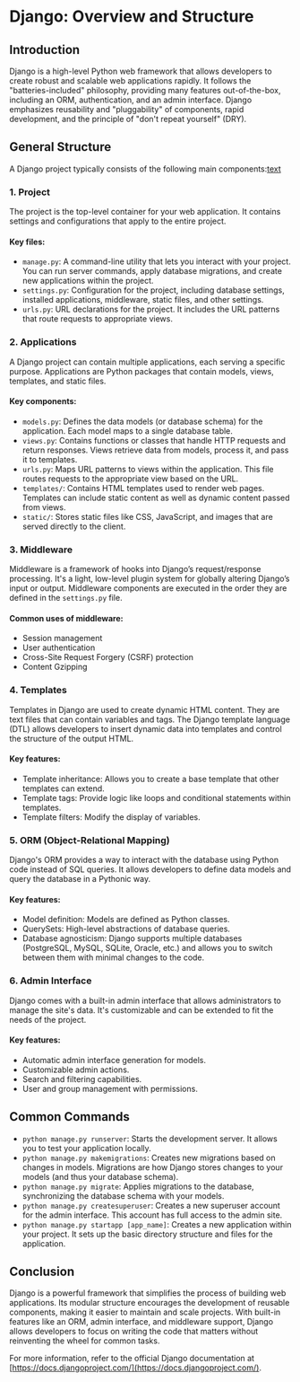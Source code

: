 # Django: Overview and Structure

## Introduction

Django is a high-level Python web framework that allows developers to create robust and scalable web applications rapidly. It follows the "batteries-included" philosophy, providing many features out-of-the-box, including an ORM, authentication, and an admin interface. Django emphasizes reusability and "pluggability" of components, rapid development, and the principle of "don't repeat yourself" (DRY).

## General Structure

A Django project typically consists of the following main components:[text](c:/Users/ASUS.PIESC/Downloads/django_overview_expanded.md)

### 1. Project

The project is the top-level container for your web application. It contains settings and configurations that apply to the entire project.

#### Key files:

- `manage.py`: A command-line utility that lets you interact with your project. You can run server commands, apply database migrations, and create new applications within the project.
- `settings.py`: Configuration for the project, including database settings, installed applications, middleware, static files, and other settings.
- `urls.py`: URL declarations for the project. It includes the URL patterns that route requests to appropriate views.

### 2. Applications

A Django project can contain multiple applications, each serving a specific purpose. Applications are Python packages that contain models, views, templates, and static files.

#### Key components:

- `models.py`: Defines the data models (or database schema) for the application. Each model maps to a single database table.
- `views.py`: Contains functions or classes that handle HTTP requests and return responses. Views retrieve data from models, process it, and pass it to templates.
- `urls.py`: Maps URL patterns to views within the application. This file routes requests to the appropriate view based on the URL.
- `templates/`: Contains HTML templates used to render web pages. Templates can include static content as well as dynamic content passed from views.
- `static/`: Stores static files like CSS, JavaScript, and images that are served directly to the client.

### 3. Middleware

Middleware is a framework of hooks into Django’s request/response processing. It's a light, low-level plugin system for globally altering Django’s input or output. Middleware components are executed in the order they are defined in the `settings.py` file.

#### Common uses of middleware:

- Session management
- User authentication
- Cross-Site Request Forgery (CSRF) protection
- Content Gzipping

### 4. Templates

Templates in Django are used to create dynamic HTML content. They are text files that can contain variables and tags. The Django template language (DTL) allows developers to insert dynamic data into templates and control the structure of the output HTML.

#### Key features:

- Template inheritance: Allows you to create a base template that other templates can extend.
- Template tags: Provide logic like loops and conditional statements within templates.
- Template filters: Modify the display of variables.

### 5. ORM (Object-Relational Mapping)

Django's ORM provides a way to interact with the database using Python code instead of SQL queries. It allows developers to define data models and query the database in a Pythonic way.

#### Key features:

- Model definition: Models are defined as Python classes.
- QuerySets: High-level abstractions of database queries.
- Database agnosticism: Django supports multiple databases (PostgreSQL, MySQL, SQLite, Oracle, etc.) and allows you to switch between them with minimal changes to the code.

### 6. Admin Interface

Django comes with a built-in admin interface that allows administrators to manage the site's data. It's customizable and can be extended to fit the needs of the project.

#### Key features:

- Automatic admin interface generation for models.
- Customizable admin actions.
- Search and filtering capabilities.
- User and group management with permissions.

## Common Commands

- `python manage.py runserver`: Starts the development server. It allows you to test your application locally.
- `python manage.py makemigrations`: Creates new migrations based on changes in models. Migrations are how Django stores changes to your models (and thus your database schema).
- `python manage.py migrate`: Applies migrations to the database, synchronizing the database schema with your models.
- `python manage.py createsuperuser`: Creates a new superuser account for the admin interface. This account has full access to the admin site.
- `python manage.py startapp [app_name]`: Creates a new application within your project. It sets up the basic directory structure and files for the application.

## Conclusion

Django is a powerful framework that simplifies the process of building web applications. Its modular structure encourages the development of reusable components, making it easier to maintain and scale projects. With built-in features like an ORM, admin interface, and middleware support, Django allows developers to focus on writing the code that matters without reinventing the wheel for common tasks.

For more information, refer to the official Django documentation at [https://docs.djangoproject.com/](https://docs.djangoproject.com/).
